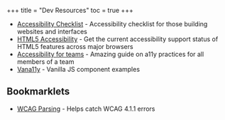 +++
title = "Dev Resources"
toc = true
+++


-	[Accessibility Checklist](https://a11yengineer.com/web/) - Accessibility checklist for those building websites and interfaces
-	[HTML5 Accessibility](http://www.html5accessibility.com/) - Get the current accessibility support status of HTML5 features across major browsers
-	[Accessibility for teams](https://accessibility-for-teams.com/) - Amazing guide on a11y practices for all members of a team
-	[Vana11y](https://van11y.net/) - Vanilla JS component examples

## Bookmarklets

-	[WCAG Parsing](https://cdpn.io/stevef/debug/VRZdGJ) - Helps catch WCAG 4.1.1 errors
